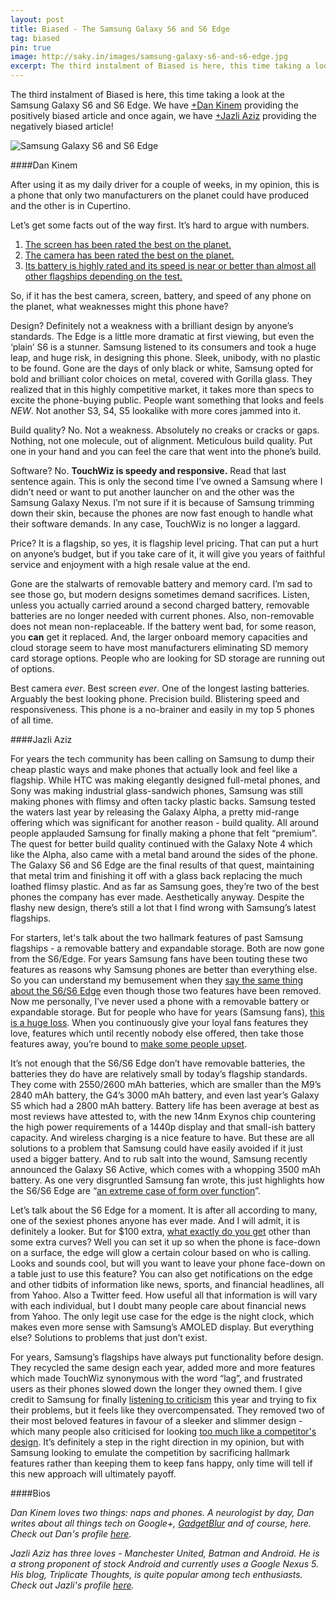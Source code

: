 ```yaml
---
layout: post
title: Biased - The Samsung Galaxy S6 and S6 Edge
tag: biased
pin: true
image: http://saky.in/images/samsung-galaxy-s6-and-s6-edge.jpg
excerpt: The third instalment of Biased is here, this time taking a look at the Samsung Galaxy S6 and S6 Edge. We have <a href="https://plus.google.com/104057523459738590274" target="_blank">+Dan Kinem</a> providing the positively biased article and once again, we have <a href="http://google.com/+JazliAziz" target="_blank">+Jazli Aziz</a> providing the negatively biased article!
---
```


The third instalment of Biased is here, this time taking a look at the Samsung Galaxy S6 and S6 Edge. We have <a href="https://plus.google.com/104057523459738590274" target="_blank">+Dan Kinem</a> providing the positively biased article and once again, we have <a href="http://google.com/+JazliAziz" target="_blank">+Jazli Aziz</a> providing the negatively biased article!

![Samsung Galaxy S6 and S6 Edge](http://saky.in/images/samsung-galaxy-s6-and-s6-edge.jpg "Taken from Forbes")

####Dan Kinem

After using it as my daily driver for a couple of weeks, in my opinion, this is a phone that only two manufacturers on the planet could have produced and the other is in Cupertino.

Let’s get some facts out of the way first. It’s hard to argue with numbers.

1. <a href="http://www.displaymate.com/Galaxy_S6_ShootOut_1.htm" target="_blank">The screen has been rated the best on the planet.</a>
2. <a href="http://www.dxomark.com/Mobiles/Samsung-Galaxy-S6-Edge-review-Top-ranking-Smartphone-has-the-Edge" target="_blank">The camera has been rated the best on the planet.</a>
3. <a href="http://www.phonearena.com/phones/Samsung-Galaxy-S6_id8997/benchmarks" target="_blank">Its battery is highly rated and its speed is near or better than almost all other flagships depending on the test.</a>

So, if it has the best camera, screen, battery, and speed of any phone on the planet, what weaknesses might this phone have?

Design? Definitely not a weakness with a brilliant design by anyone’s standards. The Edge is a little more dramatic at first viewing, but even the ‘plain’ S6 is a stunner. Samsung listened to its consumers and took a huge leap, and huge risk, in designing this phone. Sleek, unibody, with no plastic to be found. Gone are the days of only black or white, Samsung opted for bold and brilliant color choices on metal, covered with Gorilla glass. They realized that in this highly competitive market, it takes more than specs to excite the phone-buying public. People want something that looks and feels *NEW*. Not another S3, S4, S5 lookalike with more cores jammed into it.

Build quality? No. Not a weakness. Absolutely no creaks or cracks or gaps. Nothing, not one molecule, out of alignment. Meticulous build quality. Put one in your hand and you can feel the care that went into the phone’s build.

Software? No. **TouchWiz is speedy and responsive.**  Read that last sentence again. This is only the second time I’ve owned a Samsung where I didn’t need or want to put another launcher on and the other was the Samsung Galaxy Nexus. I’m not sure if it is because of Samsung trimming down their skin, because the phones are now fast enough to handle what their software demands. In any case, TouchWiz is no longer a laggard.

Price? It is a flagship, so yes, it is flagship level pricing. That can put a hurt on anyone’s budget, but if you take care of it, it will give you years of faithful service and enjoyment with a high resale value at the end.

Gone are the stalwarts of removable battery and memory card. I’m sad to see those go, but modern designs sometimes demand sacrifices. Listen, unless you actually carried around a second charged battery, removable batteries are no longer needed with current phones. Also, non-removable does not mean non-replaceable. If the battery went bad, for some reason, you **can** get it replaced. And, the larger onboard memory capacities and cloud storage seem to have most manufacturers eliminating SD memory card storage options. People who are looking for SD storage are running out of options.

Best camera *ever*.  Best screen *ever*. One of the longest lasting batteries. Arguably the best looking phone. Precision build. Blistering speed and responsiveness. This phone is a no-brainer and easily in my top 5 phones of all time.

####Jazli Aziz

For years the tech community has been calling on Samsung to dump their cheap plastic ways and make phones that actually look and feel like a flagship. While HTC was making elegantly designed full-metal phones, and Sony was making industrial glass-sandwich phones, Samsung was still making phones with flimsy and often tacky plastic backs. Samsung tested the waters last year by releasing the Galaxy Alpha, a pretty mid-range offering which was significant for another reason - build quality. All around people applauded Samsung for finally making a phone that felt “premium”. The quest for better build quality continued with the Galaxy Note 4 which like the Alpha, also came with a metal band around the sides of the phone. The Galaxy S6 and S6 Edge are the final results of that quest, maintaining that metal trim and finishing it off with a glass back replacing the much loathed flimsy plastic. And as far as Samsung goes, they’re two of the best phones the company has ever made. Aesthetically anyway. Despite the flashy new design, there’s still a lot that I find wrong with Samsung’s latest flagships.

For starters, let's talk about the two hallmark features of past Samsung flagships - a removable battery and expandable storage. Both are now gone from the S6/Edge. For years Samsung fans have been touting these two features as reasons why Samsung phones are better than everything else. So you can understand my bemusement when they <a href="https://plus.google.com/+JazliAziz/posts/YBQGMDKBeMp" target="_blank">say the same thing about the S6/S6 Edge</a> even though those two features have been removed. Now me personally, I’ve never used a phone with a removable battery or expandable storage. But for people who have for years (Samsung fans), <a href="http://www.cnet.com/news/the-samsung-galaxy-s6-just-killed-two-of-my-favorite-android-features/" target="_blank">this is a huge loss</a>. When you continuously give your loyal fans features they love, features which until recently nobody else offered, then take those features away, you’re bound to <a href="http://fortune.com/2015/03/02/samsung-galaxy-s6/" target="_blank">make some people upset</a>.

It’s not enough that the S6/S6 Edge don’t have removable batteries, the batteries they do have are relatively small by today’s flagship standards. They come with 2550/2600 mAh batteries, which are smaller than the M9’s 2840 mAh battery, the G4’s 3000 mAh battery, and even last year’s Galaxy S5 which had a 2800 mAh battery. Battery life has been average at best as most reviews have attested to, with the new 14nm Exynos chip countering the high power requirements of a 1440p display and that small-ish battery capacity. And wireless charging is a nice feature to have. But these are all solutions to a problem that Samsung could have easily avoided if it just used a bigger battery. And to rub salt into the wound, Samsung recently announced the Galaxy S6 Active, which comes with a whopping 3500 mAh battery. As one very disgruntled Samsung fan wrote, this just highlights how the S6/S6 Edge are “<a href="http://www.sammobile.com/2015/06/09/the-galaxy-s6-actives-3500-mah-battery-is-an-insult-for-consumers-of-the-regular-galaxy-s6/" target="_blank">an extreme case of form over function</a>”.

Let’s talk about the S6 Edge for a moment. It is after all according to many, one of the sexiest phones anyone has ever made. And I will admit, it is definitely a looker. But for $100 extra, <a href="http://www.androidcentral.com/galaxy-s6-edge-heres-what-crazy-curved-display-can-do" target="_blank">what exactly do you get</a> other than some extra curves? Well you can set it up so when the phone is face-down on a surface, the edge will glow a certain colour based on who is calling. Looks and sounds cool, but will you want to leave your phone face-down on a table just to use this feature? You can also get notifications on the edge and other tidbits of information like news, sports, and financial headlines, all from Yahoo. Also a Twitter feed. How useful all that information is will vary with each individual, but I doubt many people care about financial news from Yahoo. The only legit use case for the edge is the night clock, which makes even more sense with Samsung’s AMOLED display. But everything else? Solutions to problems that just don’t exist.

For years, Samsung’s flagships have always put functionality before design. They recycled the same design each year, added more and more features which made TouchWiz synonymous with the word “lag”, and frustrated users as their phones slowed down the longer they owned them. I give credit to Samsung for finally <a href="https://plus.google.com/+JazliAziz/posts/VAN1jwrtgqB" target="_blank">listening to criticism</a> this year and trying to fix their problems, but it feels like they overcompensated. They removed two of their most beloved features in favour of a sleeker and slimmer design - which many people also criticised for looking <a href="https://plus.google.com/+AlexanderMaxham/posts/NquWZEUwqog" target="_blank">too much like a competitor's design</a>. It’s definitely a step in the right direction in my opinion, but with Samsung looking to emulate the competition by sacrificing hallmark features rather than keeping them to keep fans happy, only time will tell if this new approach will ultimately payoff.

####Bios

*Dan Kinem loves two things: naps and phones. A neurologist by day, Dan writes about all things tech on Google+, <a href="https://www.gadgetblur.com/" target="_blank">GadgetBlur</a> and of course, here. Check out Dan's profile <a href="https://plus.google.com/104057523459738590274" target="_blank">here</a>.*

*Jazli Aziz has three loves - Manchester United, Batman and Android. He is a strong proponent of stock Android and currently uses a Google Nexus 5. His blog, Triplicate Thoughts, is quite popular among tech enthusiasts. Check out Jazli's profile <a href="http://google.com/+JazliAziz" target="_blank">here</a>.*
